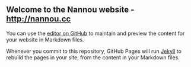 ## Welcome to the Nannou website - http://nannou.cc

You can use the [editor on GitHub](https://github.com/nannou-org/nannou-org.github.io/edit/master/README.md) to maintain and preview the content for your website in Markdown files.

Whenever you commit to this repository, GitHub Pages will run [Jekyll](https://jekyllrb.com/) to rebuild the pages in your site, from the content in your Markdown files.
